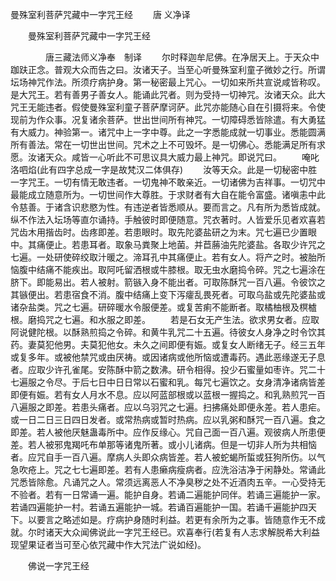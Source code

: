   曼殊室利菩萨咒藏中一字咒王经
　　唐 义净译




　　曼殊室利菩萨咒藏中一字咒王经

　　　　唐三藏法师义净奉　制译
　　尔时释迦牟尼佛。在净居天上。于天众中跏趺正念。普观大众而告之曰。汝诸天子。当至心听曼殊室利童子微妙之行。所谓坛场神咒作法。所须疗病护身。第一秘密最上咒心。一切如来所共宣说咸皆称叹。是大咒王。若有善男子善女人。能诵此咒者。则为受持一切神咒。汝诸天众。此大咒王无能违者。假使曼殊室利童子菩萨摩诃萨。此咒亦能随心自在引摄将来。令使现前为作众事。况复诸余菩萨。世出世间所有神咒。一切障碍悉皆除遣。有大勇猛有大威力。神验第一。诸咒中上一字中尊。此之一字悉能成就一切事业。悉能圆满所有善法。常在一切世出世间。咒术之上不可毁坏。是一切佛心。悉能满足所有求愿。汝诸天众。咸皆一心听此不可思议具大威力最上神咒。即说咒曰。
　　唵叱洛呬焰(此有四字总成一字是故梵汉二体俱存)
　　汝等天众。此是一切秘密中胜一字咒王。一切有情无敢违者。一切鬼神不敢亲近。一切诸佛为吉祥事。一切咒中最能成立随意所为。一切世间作大尊胜。于求财者有大自在能令富盛。诸嗔恚中此令慈善。于诸含识悲愍为性。有违逆者皆悉顺从。要而言之。凡有所为悉皆成就。纵不作法入坛场等直尔诵持。手触彼时即便随意。咒衣著时。人皆爱乐见者欢喜若咒齿木用揩齿时。齿疼即差。若患眼时。取先陀婆盐研之为末。咒七遍已少置眼中。其痛便止。若患耳者。取象马粪聚上地菌。并苣蕂油先陀婆盐。各取少许咒之七遍。一处研使碎绞取汁暖之。渧耳孔中其痛便止。若有女人。将产之时。被胎所恼腹中结痛不能疾出。取阿吒留洒根或牛膝根。取无虫水磨捣令碎。咒之七遍涂在脐下。即能易出。若人被射。箭镞入身不能出者。可取陈酥咒一百八遍。令彼饮之其镞便出。若患宿食不消。腹中结痛上变下泻癨乱畏死者。可取乌盐或先陀婆盐或诸杂盐类。咒之七遍。研碎暖水令服便差。或复苦痢不能断者。取橘柚根及榠樝根。磨捣咒之七遍。和水服之即差。
　　若是石女无产生法。欲求男女者。应取阿说健陀根。以酥熟煎捣之令碎。和黄牛乳咒二十五遍。待彼女人身净之时令饮其药。妻莫犯他男。夫莫犯他女。未久之间即便有娠。或复女人断绪无子。经三五年或复多年。或被他禁咒或由厌祷。或因诸病或他所恼或遭毒药。遇此恶缘遂无子息者。应取少许孔雀尾。安陈酥中箭之数沸。研令相得。投少石蜜量如枣许。咒二十七遍服之令尽。于后七日中日日常以石蜜和乳。每咒七遍饮之。女身清净诸病皆差即便有娠。若有女人月水不息。应以阿蓝部根或以蓝根一握捣之。和乳熟煎咒一百八遍服之即差。若患头痛者。应以乌羽咒之七遍。扫拂痛处即便永差。若人患疟。或一日二日三日四日发者。或常热病或暂时热病。应以乳粥和酥咒一百八遍。食之即差。若人被他厌魅蛊毒所中。应作反缘心。咒自己面一百八遍。观彼病人所患便差。若人被邪鬼羯吒布单那等诸鬼所著。或小儿诸病。但是一切非人所为共相恼者。应咒自手一百八遍。摩病人头即众病皆差。若人被蛇蝎所蜇或狂狗所伤。以气急吹疮上。咒之七七遍即差。若有人患癞病瘦病者。应洗浴洁净于闲静处。常诵此咒悉皆除愈。凡诵咒之人。常须远离恶人不净臭秽之处不近酒肉五辛。一心受持无不验者。若有一日常诵一遍。能护自身。若诵二遍能护同伴。若诵三遍能护一家。若诵四遍能护一村。若诵五遍能护一城。若诵百遍能护一国。若诵千遍能护四天下。以要言之略述如是。疗病护身随时利益。若更有余所为之事。皆随意作无不成就。尔时诸天大众闻佛说此一字咒王经已。欢喜奉行(若复有人志求解脱希大利益现望果证者当可至心依咒藏中作大咒法广说如经)。

　　佛说一字咒王经


